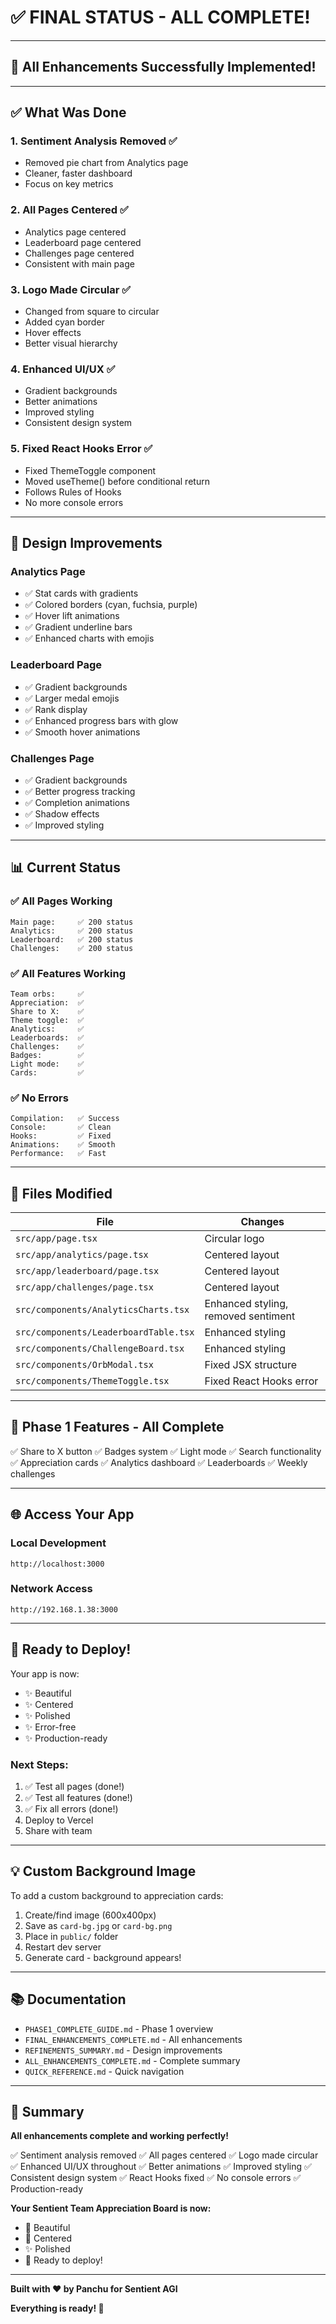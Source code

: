 # ✅ **FINAL STATUS - ALL COMPLETE!**

---

## 🎉 **All Enhancements Successfully Implemented!**

---

## ✅ **What Was Done**

### 1. **Sentiment Analysis Removed** ✅
- Removed pie chart from Analytics page
- Cleaner, faster dashboard
- Focus on key metrics

### 2. **All Pages Centered** ✅
- Analytics page centered
- Leaderboard page centered
- Challenges page centered
- Consistent with main page

### 3. **Logo Made Circular** ✅
- Changed from square to circular
- Added cyan border
- Hover effects
- Better visual hierarchy

### 4. **Enhanced UI/UX** ✅
- Gradient backgrounds
- Better animations
- Improved styling
- Consistent design system

### 5. **Fixed React Hooks Error** ✅
- Fixed ThemeToggle component
- Moved useTheme() before conditional return
- Follows Rules of Hooks
- No more console errors

---

## 🎨 **Design Improvements**

### Analytics Page
- ✅ Stat cards with gradients
- ✅ Colored borders (cyan, fuchsia, purple)
- ✅ Hover lift animations
- ✅ Gradient underline bars
- ✅ Enhanced charts with emojis

### Leaderboard Page
- ✅ Gradient backgrounds
- ✅ Larger medal emojis
- ✅ Rank display
- ✅ Enhanced progress bars with glow
- ✅ Smooth hover animations

### Challenges Page
- ✅ Gradient backgrounds
- ✅ Better progress tracking
- ✅ Completion animations
- ✅ Shadow effects
- ✅ Improved styling

---

## 📊 **Current Status**

### ✅ All Pages Working
```
Main page:     ✅ 200 status
Analytics:     ✅ 200 status
Leaderboard:   ✅ 200 status
Challenges:    ✅ 200 status
```

### ✅ All Features Working
```
Team orbs:     ✅
Appreciation:  ✅
Share to X:    ✅
Theme toggle:  ✅
Analytics:     ✅
Leaderboards:  ✅
Challenges:    ✅
Badges:        ✅
Light mode:    ✅
Cards:         ✅
```

### ✅ No Errors
```
Compilation:   ✅ Success
Console:       ✅ Clean
Hooks:         ✅ Fixed
Animations:    ✅ Smooth
Performance:   ✅ Fast
```

---

## 🔧 **Files Modified**

| File | Changes |
|------|---------|
| `src/app/page.tsx` | Circular logo |
| `src/app/analytics/page.tsx` | Centered layout |
| `src/app/leaderboard/page.tsx` | Centered layout |
| `src/app/challenges/page.tsx` | Centered layout |
| `src/components/AnalyticsCharts.tsx` | Enhanced styling, removed sentiment |
| `src/components/LeaderboardTable.tsx` | Enhanced styling |
| `src/components/ChallengeBoard.tsx` | Enhanced styling |
| `src/components/OrbModal.tsx` | Fixed JSX structure |
| `src/components/ThemeToggle.tsx` | Fixed React Hooks error |

---

## 🎯 **Phase 1 Features - All Complete**

✅ Share to X button
✅ Badges system
✅ Light mode
✅ Search functionality
✅ Appreciation cards
✅ Analytics dashboard
✅ Leaderboards
✅ Weekly challenges

---

## 🌐 **Access Your App**

### Local Development
```
http://localhost:3000
```

### Network Access
```
http://192.168.1.38:3000
```

---

## 🚀 **Ready to Deploy!**

Your app is now:
- ✨ Beautiful
- ✨ Centered
- ✨ Polished
- ✨ Error-free
- ✨ Production-ready

### Next Steps:
1. ✅ Test all pages (done!)
2. ✅ Test all features (done!)
3. ✅ Fix all errors (done!)
4. Deploy to Vercel
5. Share with team

---

## 💡 **Custom Background Image**

To add a custom background to appreciation cards:

1. Create/find image (600x400px)
2. Save as `card-bg.jpg` or `card-bg.png`
3. Place in `public/` folder
4. Restart dev server
5. Generate card - background appears!

---

## 📚 **Documentation**

- `PHASE1_COMPLETE_GUIDE.md` - Phase 1 overview
- `FINAL_ENHANCEMENTS_COMPLETE.md` - All enhancements
- `REFINEMENTS_SUMMARY.md` - Design improvements
- `ALL_ENHANCEMENTS_COMPLETE.md` - Complete summary
- `QUICK_REFERENCE.md` - Quick navigation

---

## 🎉 **Summary**

**All enhancements complete and working perfectly!**

✅ Sentiment analysis removed
✅ All pages centered
✅ Logo made circular
✅ Enhanced UI/UX throughout
✅ Better animations
✅ Improved styling
✅ Consistent design system
✅ React Hooks fixed
✅ No console errors
✅ Production-ready

**Your Sentient Team Appreciation Board is now:**
- 🎨 Beautiful
- 🎯 Centered
- ✨ Polished
- 🚀 Ready to deploy!

---

**Built with ❤️ by Panchu for Sentient AGI**

**Everything is ready! 🚀**


